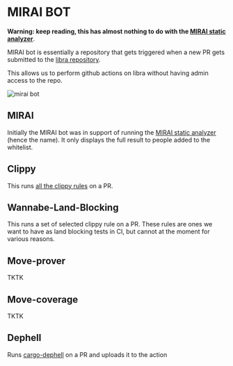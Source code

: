 # MIRAI BOT

**Warning: keep reading, this has almost nothing to do with the [MIRAI static analyzer](https://github.com/facebookexperimental/MIRAI)**.

MIRAI bot is essentially a repository that gets triggered when a new PR gets submitted to the [libra repository](https://www.github.com/libra/diem).

This allows us to perform github actions on libra without having admin access to the repo.

![mirai bot](mirai-bot.png)

## MIRAI

Initially the MIRAI bot was in support of running the [MIRAI static analyzer](https://github.com/facebookexperimental/MIRAI) (hence the name).
It only displays the full result to people added to the whitelist.

## Clippy

This runs [all the clippy rules](https://rust-lang.github.io/rust-clippy/master/) on a PR.

## Wannabe-Land-Blocking

This runs a set of selected clippy rule on a PR. These rules are ones we want to have as land blocking tests in CI, but cannot at the moment for various reasons.

## Move-prover

TKTK

## Move-coverage

TKTK

## Dephell

Runs [cargo-dephell](https://github.com/mimoo/cargo-dephell) on a PR and uploads it to the action
